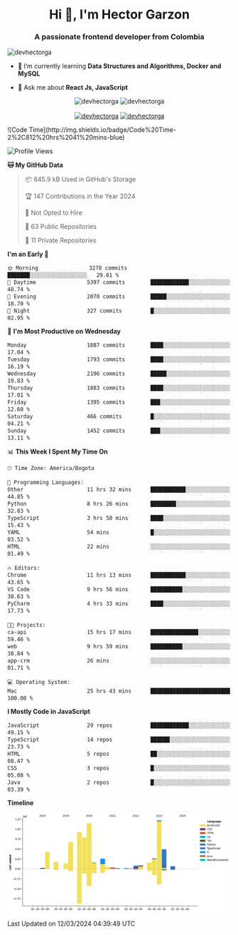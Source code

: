 <h1 align="center">Hi 👋, I'm Hector Garzon</h1>
<h3 align="center">A passionate frontend developer from Colombia</h3>

<p align="left"> <img src="https://komarev.com/ghpvc/?username=devhectorga" alt="devhectorga" /> </p>

- 🌱 I’m currently learning **Data Structures and Algorithms, Docker and MySQL**

- 💬 Ask me about **React Js, JavaScript**

<p align="center"> <img src="https://github-readme-stats.vercel.app/api?username=devhectorga&count_private=true&show_icons=true" alt="devhectorga" /> <img src="https://github-readme-stats.vercel.app/api/top-langs/?username=devhectorga&layout=compact" alt="devhectorga" /></p>

<p align="center">
<a href="https://twitter.com/devhectorga" target="blank"><img align="center" src="https://cdn.jsdelivr.net/npm/simple-icons@3.0.1/icons/twitter.svg" alt="devhectorga" height="20" width="20" /></a>
<a href="https://linkedin.com/in/devhectorga" target="blank"><img align="center" src="https://cdn.jsdelivr.net/npm/simple-icons@3.0.1/icons/linkedin.svg" alt="devhectorga" height="20" width="20" /></a>
</p>
<!--START_SECTION:waka-->
![Code Time](http://img.shields.io/badge/Code%20Time-2%2C812%20hrs%2041%20mins-blue)

![Profile Views](http://img.shields.io/badge/Profile%20Views-0-blue)

**🐱 My GitHub Data** 

> 📦 645.9 kB Used in GitHub's Storage 
 > 
> 🏆 147 Contributions in the Year 2024
 > 
> 🚫 Not Opted to Hire
 > 
> 📜 63 Public Repositories 
 > 
> 🔑 11 Private Repositories 
 > 
**I'm an Early 🐤** 

```text
🌞 Morning                3278 commits        ███████░░░░░░░░░░░░░░░░░░   29.61 % 
🌆 Daytime                5397 commits        ████████████░░░░░░░░░░░░░   48.74 % 
🌃 Evening                2070 commits        █████░░░░░░░░░░░░░░░░░░░░   18.70 % 
🌙 Night                  327 commits         █░░░░░░░░░░░░░░░░░░░░░░░░   02.95 % 
```
📅 **I'm Most Productive on Wednesday** 

```text
Monday                   1887 commits        ████░░░░░░░░░░░░░░░░░░░░░   17.04 % 
Tuesday                  1793 commits        ████░░░░░░░░░░░░░░░░░░░░░   16.19 % 
Wednesday                2196 commits        █████░░░░░░░░░░░░░░░░░░░░   19.83 % 
Thursday                 1883 commits        ████░░░░░░░░░░░░░░░░░░░░░   17.01 % 
Friday                   1395 commits        ███░░░░░░░░░░░░░░░░░░░░░░   12.60 % 
Saturday                 466 commits         █░░░░░░░░░░░░░░░░░░░░░░░░   04.21 % 
Sunday                   1452 commits        ███░░░░░░░░░░░░░░░░░░░░░░   13.11 % 
```


📊 **This Week I Spent My Time On** 

```text
🕑︎ Time Zone: America/Bogota

💬 Programming Languages: 
Other                    11 hrs 32 mins      ███████████░░░░░░░░░░░░░░   44.85 % 
Python                   8 hrs 26 mins       ████████░░░░░░░░░░░░░░░░░   32.83 % 
TypeScript               3 hrs 58 mins       ████░░░░░░░░░░░░░░░░░░░░░   15.43 % 
YAML                     54 mins             █░░░░░░░░░░░░░░░░░░░░░░░░   03.52 % 
HTML                     22 mins             ░░░░░░░░░░░░░░░░░░░░░░░░░   01.49 % 

🔥 Editors: 
Chrome                   11 hrs 13 mins      ███████████░░░░░░░░░░░░░░   43.65 % 
VS Code                  9 hrs 56 mins       ██████████░░░░░░░░░░░░░░░   38.63 % 
PyCharm                  4 hrs 33 mins       ████░░░░░░░░░░░░░░░░░░░░░   17.73 % 

🐱‍💻 Projects: 
ca-api                   15 hrs 17 mins      ███████████████░░░░░░░░░░   59.46 % 
web                      9 hrs 59 mins       ██████████░░░░░░░░░░░░░░░   38.84 % 
app-crm                  26 mins             ░░░░░░░░░░░░░░░░░░░░░░░░░   01.71 % 

💻 Operating System: 
Mac                      25 hrs 43 mins      █████████████████████████   100.00 % 
```

**I Mostly Code in JavaScript** 

```text
JavaScript               29 repos            ████████████░░░░░░░░░░░░░   49.15 % 
TypeScript               14 repos            ██████░░░░░░░░░░░░░░░░░░░   23.73 % 
HTML                     5 repos             ██░░░░░░░░░░░░░░░░░░░░░░░   08.47 % 
CSS                      3 repos             █░░░░░░░░░░░░░░░░░░░░░░░░   05.08 % 
Java                     2 repos             █░░░░░░░░░░░░░░░░░░░░░░░░   03.39 % 
```



**Timeline**

![Lines of Code chart](https://raw.githubusercontent.com/devHectorGa/devHectorGa/master/assets/bar_graph.png)


 Last Updated on 12/03/2024 04:39:49 UTC
<!--END_SECTION:waka-->
